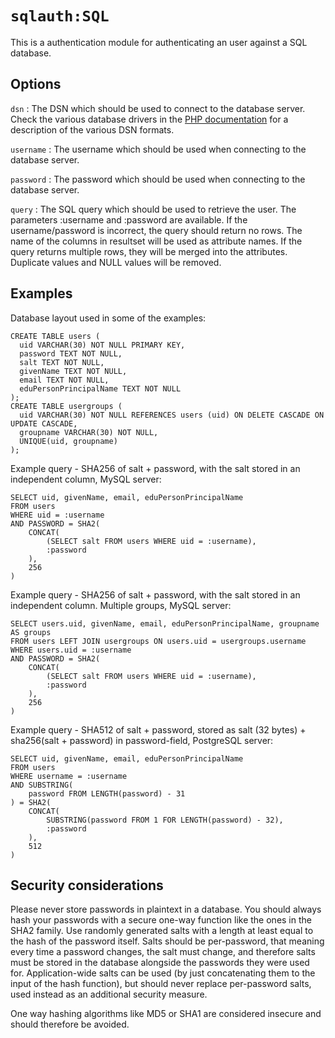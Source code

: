 `sqlauth:SQL`
=============

This is a authentication module for authenticating an user against a SQL database.


Options
-------

`dsn`
:   The DSN which should be used to connect to the database server.
    Check the various database drivers in the [PHP documentation](http://php.net/manual/en/pdo.drivers.php) for a description of the various DSN formats.

`username`
:   The username which should be used when connecting to the database server.


`password`
:   The password which should be used when connecting to the database server.

`query`
:   The SQL query which should be used to retrieve the user.
    The parameters :username and :password are available.
    If the username/password is incorrect, the query should return no rows.
    The name of the columns in resultset will be used as attribute names.
    If the query returns multiple rows, they will be merged into the attributes.
    Duplicate values and NULL values will be removed.


Examples
--------

Database layout used in some of the examples:

    CREATE TABLE users (
      uid VARCHAR(30) NOT NULL PRIMARY KEY,
      password TEXT NOT NULL,
      salt TEXT NOT NULL,
      givenName TEXT NOT NULL,
      email TEXT NOT NULL,
      eduPersonPrincipalName TEXT NOT NULL
    );
    CREATE TABLE usergroups (
      uid VARCHAR(30) NOT NULL REFERENCES users (uid) ON DELETE CASCADE ON UPDATE CASCADE,
      groupname VARCHAR(30) NOT NULL,
      UNIQUE(uid, groupname)
    );

Example query - SHA256 of salt + password, with the salt stored in an independent column, MySQL server:

    SELECT uid, givenName, email, eduPersonPrincipalName
    FROM users
    WHERE uid = :username
    AND PASSWORD = SHA2(
        CONCAT(
            (SELECT salt FROM users WHERE uid = :username),
            :password
        ),
        256
    )

Example query - SHA256 of salt + password, with the salt stored in an independent column. Multiple groups, MySQL server:

    SELECT users.uid, givenName, email, eduPersonPrincipalName, groupname AS groups
    FROM users LEFT JOIN usergroups ON users.uid = usergroups.username
    WHERE users.uid = :username
    AND PASSWORD = SHA2(
        CONCAT(
            (SELECT salt FROM users WHERE uid = :username),
            :password
        ),
        256
    )

Example query - SHA512 of salt + password, stored as salt (32 bytes) + sha256(salt + password) in password-field, PostgreSQL server:

    SELECT uid, givenName, email, eduPersonPrincipalName
    FROM users
    WHERE username = :username
    AND SUBSTRING(
        password FROM LENGTH(password) - 31
    ) = SHA2(
        CONCAT(
            SUBSTRING(password FROM 1 FOR LENGTH(password) - 32),
            :password
        ),
        512
    )

Security considerations
-----------------------

Please never store passwords in plaintext in a database. You should always hash your passwords with a secure one-way
function like the ones in the SHA2 family. Use randomly generated salts with a length at least equal to the hash of the
password itself. Salts should be per-password, that meaning every time a password changes, the salt must change, and
therefore salts must be stored in the database alongside the passwords they were used for. Application-wide salts can
be used (by just concatenating them to the input of the hash function), but should never replace per-password salts,
used instead as an additional security measure.

One way hashing algorithms like MD5 or SHA1 are considered insecure and should therefore be avoided.

